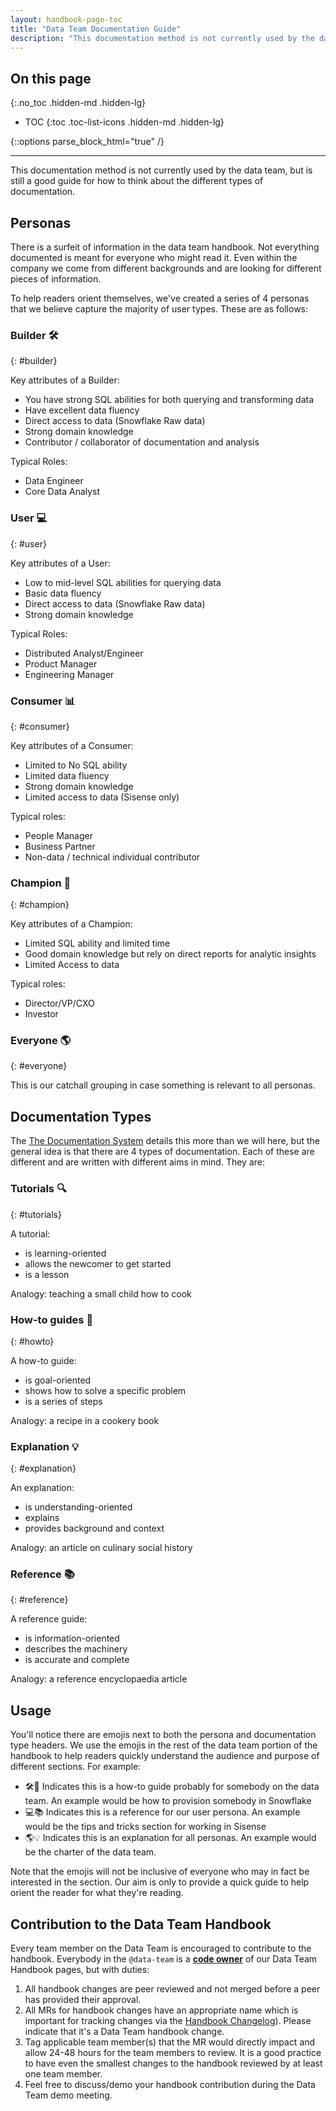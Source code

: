 ```yaml
---
layout: handbook-page-toc
title: "Data Team Documentation Guide"
description: "This documentation method is not currently used by the data team, but is still a good guide for how to think about the different types of documentation."
---
```


## On this page
{:.no_toc .hidden-md .hidden-lg}

- TOC
{:toc .toc-list-icons .hidden-md .hidden-lg}

{::options parse_block_html="true" /}

---

This documentation method is not currently used by the data team, but is still a good guide for how to think about the different types of documentation.

## Personas

There is a surfeit of information in the data team handbook. Not everything documented is meant for everyone who might read it. Even within the company we come from different backgrounds and are looking for different pieces of information.

To help readers orient themselves, we've created a series of 4 personas that we believe capture the majority of user types. These are as follows:

### Builder 🛠
{: #builder}

Key attributes of a Builder:

- You have strong SQL abilities for both querying and transforming data
- Have excellent data fluency
- Direct access to data (Snowflake Raw data)
- Strong domain knowledge
- Contributor / collaborator of documentation and analysis

Typical Roles:

- Data Engineer
- Core Data Analyst

### User 💻
{: #user}

Key attributes of a User:

- Low to mid-level SQL abilities for querying data
- Basic data fluency
- Direct access to data (Snowflake Raw data)
- Strong domain knowledge

Typical Roles:

- Distributed Analyst/Engineer
- Product Manager
- Engineering Manager

### Consumer 📊
{: #consumer}

Key attributes of a Consumer:

- Limited to No SQL ability
- Limited data fluency
- Strong domain knowledge
- Limited access to data (Sisense only)

Typical roles:

- People Manager
- Business Partner
- Non-data / technical individual contributor

### Champion 👑
{: #champion}

Key attributes of a Champion:

- Limited SQL ability and limited time
- Good domain knowledge but rely on direct reports for analytic insights
- Limited Access to data

Typical roles:

- Director/VP/CXO
- Investor

### Everyone 🌎
{: #everyone}

This is our catchall grouping in case something is relevant to all personas.

## Documentation Types

The [The Documentation System](https://documentation.divio.com/) details this more than we will here, but the general idea is that there are 4 types of documentation. Each of these are different and are written with different aims in mind. They are:

### Tutorials 🔍
{: #tutorials}

A tutorial:

- is learning-oriented
- allows the newcomer to get started
- is a lesson

Analogy: teaching a small child how to cook

### How-to guides 🏁
{: #howto}

A how-to guide:

- is goal-oriented
- shows how to solve a specific problem
- is a series of steps

Analogy: a recipe in a cookery book

### Explanation 💡
{: #explanation}

An explanation:

- is understanding-oriented
- explains
- provides background and context

Analogy: an article on culinary social history

### Reference 📚
{: #reference}

A reference guide:

- is information-oriented
- describes the machinery
- is accurate and complete

Analogy: a reference encyclopaedia article

## Usage

You'll notice there are emojis next to both the persona and documentation type headers. We use the emojis in the rest of the data team portion of the handbook to help readers quickly understand the audience and purpose of different sections. For example:

- 🛠🏁 Indicates this is a how-to guide probably for somebody on the data team. An example would be how to provision somebody in Snowflake
- 💻📚 Indicates this is a reference for our user persona. An example would be the tips and tricks section for working in Sisense
- 🌎💡 Indicates this is an explanation for all personas. An example would be the charter of the data team.

Note that the emojis will not be inclusive of everyone who may in fact be interested in the section. Our aim is only to provide a quick guide to help orient the reader for what they're reading.

## Contribution to the Data Team Handbook
Every team member on the Data Team is encouraged to contribute to the handbook. Everybody in the `@data-team` is a **[code owner](https://gitlab.com/gitlab-com/www-gitlab-com/-/blob/master/.gitlab/CODEOWNERS)** of our Data Team Handbook pages, but with duties:
1. All handbook changes are peer reviewed and not merged before a peer has provided their approval.
2. All MRs for handbook changes have an appropriate name which is important for tracking changes via the [Handbook Changelog](https://about.gitlab.com/handbook/CHANGELOG.html)). Please indicate that it's a Data Team handbook change.
3. Tag applicable team member(s) that the MR would directly impact and allow 24-48 hours for the team members to review. It is a good practice to have even the smallest changes to the handbook reviewed by at least one team member. 
4. Feel free to discuss/demo your handbook contribution during the Data Team demo meeting. 